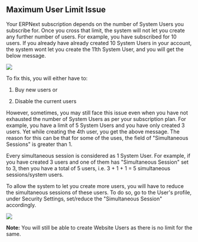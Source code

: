 ## Maximum User Limit Issue

Your ERPNext subscription depends on the number of System Users you subscribe for. Once you cross that limit, the system will not let you create any further number of users. For example, you have subscribed for 10 users. If you already have already created 10 System Users in your account, the system wont let you create the 11th System User, and you will get the below message.

![](https://docs.erpnext.com/files/oP3RzNx.png)

To fix this, you will either have to:

1) Buy new users or

2) Disable the current users

However, sometimes, you may still face this issue even when you have not exhausted the number of System Users as per your subscription plan. For example, you have a limit of 5 System Users and you have only created 3 users. Yet while creating the 4th user, you get the above message. The reason for this can be that for some of the uses, the field of "Simultaneous Sessions" is greater than 1.

Every simultaneous session is considered as 1 System User. For example, if you have created 3 users and one of them has "Simultaneous Session" set to 3, then you have a total of 5 users, i.e. 3 + 1 + 1 = 5 simultaneous sessions/system users.

To allow the system to let you create more users, you will have to reduce the simultaneous sessions of these users. To do so, go to the User's profile, under Security Settings, set/reduce the "Simultaneous Session" accordingly.

![](https://docs.erpnext.com/files/YQQ8cHw.png)

**Note:** You will still be able to create Website Users as there is no limit for the same.